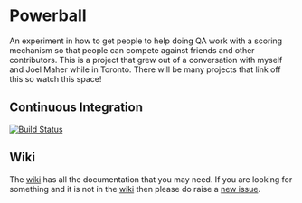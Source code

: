 Powerball
==========
An experiment in how to get people to help doing QA work with a scoring mechanism so that people can compete against
friends and other contributors. This is a project that grew out of a conversation with myself and Joel Maher while in
Toronto. There will be many projects that link off this so watch this space!

## Continuous Integration ##

[![Build Status](https://secure.travis-ci.org/AutomatedTester/powerball-platform.png)](http://travis-ci.org/AutomatedTester/powerball-platform)

## Wiki

The [wiki](https://github.com/AutomatedTester/powerball-platform/wiki) has all the documentation that you may need. If
you are looking for something and it is not in the [wiki](https://github.com/AutomatedTester/powerball-platform/wiki)
then please do raise a [new issue](https://github.com/AutomatedTester/powerball-platform/issues/new).

